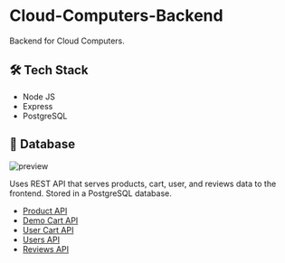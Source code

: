 # Cloud-Computers-Backend

Backend for Cloud Computers.

## 🛠 Tech Stack

- Node JS
- Express
- PostgreSQL

## 🔗 Database

![preview](https://i.imgur.com/hn6qh8B.png)

Uses REST API that serves products, cart, user, and reviews data to the frontend. Stored in a PostgreSQL database.

- [Product API](https://cloudcomputers-pg.herokuapp.com/api/products)
- [Demo Cart API](https://cloudcomputers-pg.herokuapp.com/api/cartitems)
- [User Cart API](https://cloudcomputers-pg.herokuapp.com/api/useritems)
- [Users API](https://cloudcomputers-pg.herokuapp.com/api/users)
- [Reviews API](https://cloudcomputers-pg.herokuapp.com/api/reviews)
